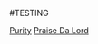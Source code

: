 #TESTING

[Purity](https://genius.com/A-ap-rocky-purity-lyrics)
[Praise Da Lord](https://www.youtube.com/watch?v=Kbj2Zss-5GY) 